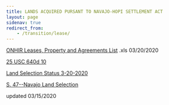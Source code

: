 ```yaml
---
title: LANDS ACQUIRED PURSANT TO NAVAJO-HOPI SETTLEMENT ACT
layout: page
sidenav: true
redirect_from:
    - /transition/lease/
--- 
```


[ONHIR Leases, Property and Agreements List]({{site.baseurl}}/assets/documents/transition/lease/ONHIR_Leases,_Property_and_Agreements_List.xls) .xls  03/20/2020

[25 USC 640d 10]({{site.baseurl}}/assets/documents/transition/lease/25_USC_640d-10.pdf)

[Land Selection Status 3-20-2020]({{site.baseurl}}/assets/documents/transition/lease/Land_Selection_Status_3-20-2020.pdf)

[S. 47--Navajo Land Selection]({{site.baseurl}}/assets/documents/transition/lease/S_47--Navajo_Land_Selection.pdf)

updated 03/15/2020
